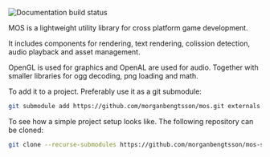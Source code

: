 ![Documentation build status](https://readthedocs.org/projects/mos/badge/?version=latest "Documentation build status")

MOS is a lightweight utility library for cross platform game development. 

It includes components for rendering, text rendering, colission detection, audio playback and asset management.

OpenGL is used for graphics and OpenAL are used for audio. Together
with smaller libraries for ogg decoding, png loading and math.

To add it to a project. Preferably use it as a git submodule:

```bash
git submodule add https://github.com/morganbengtsson/mos.git externals --init --recursive
```

To see how a simple project setup looks like. The following repository can be cloned:


```bash
git clone --recurse-submodules https://github.com/morganbengtsson/mos-skeleton
```
